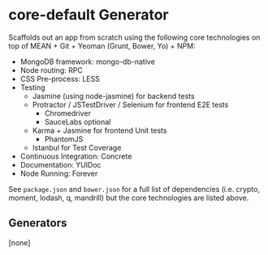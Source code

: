 # core-default Generator

Scaffolds out an app from scratch using the following core technologies on top of MEAN + Git + Yeoman (Grunt, Bower, Yo) + NPM:

- MongoDB framework: mongo-db-native
- Node routing: RPC
- CSS Pre-process: LESS
- Testing
	- Jasmine (using node-jasmine) for backend tests
	- Protractor / JSTestDriver / Selenium for frontend E2E tests
		- Chromedriver
		- SauceLabs optional
	- Karma + Jasmine for frontend Unit tests
		- PhantomJS
	- Istanbul for Test Coverage
- Continuous Integration: Concrete
- Documentation: YUIDoc
- Node Running: Forever

See `package.json` and `bower.json` for a full list of dependencies (i.e. crypto, moment, lodash, q, mandrill) but the core technologies are listed above.


## Generators
[none]